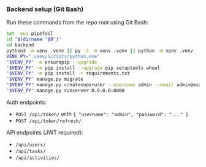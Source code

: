 ### Backend setup (Git Bash)

Run these commands from the repo root using Git Bash:

```bash
set -euo pipefail
cd "$(dirname "$0")"
cd backend
python3 -m venv .venv || py -3 -m venv .venv || python -m venv .venv
VENV_PY=".venv/Scripts/python.exe"
"$VENV_PY" -m ensurepip --upgrade
"$VENV_PY" -m pip install --upgrade pip setuptools wheel
"$VENV_PY" -m pip install -r requirements.txt
"$VENV_PY" manage.py migrate
"$VENV_PY" manage.py createsuperuser --username admin --email admin@example.com
"$VENV_PY" manage.py runserver 0.0.0.0:8000
```

Auth endpoints:
- `POST /api/token/` with `{ "username": "admin", "password": "..." }`
- `POST /api/token/refresh/`

API endpoints (JWT required):
- `/api/users/`
- `/api/tasks/`
- `/api/activities/`


